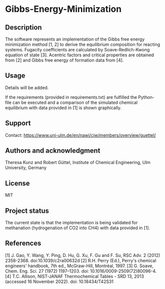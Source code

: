 # Gibbs-Energy-Minimization

## Description
The software represents an implementation of the Gibbs free energy minimization method [1, 2] to derive the equilibrium composition for reacting systems. Fugacity coefficients are calculated by Soave-Redlich-Kwong equation of state [3]. Acentric factors and critical properties are obtained from [2] and Gibbs free energy of formation data from [4].

## Usage
Details will be added.

If the requirements (provided in requirements.txt) are fulfilled the Python-file can be executed and a comparison of the simulated chemical equilibrium with data provided in [1] is shown graphically.

## Support
Contact: https://www.uni-ulm.de/en/nawi/ciw/members/overview/guettel/

## Authors and acknowledgment
Theresa Kunz and Robert Güttel, Institute of Chemical Engineering, Ulm University, Germany

## License
MIT

## Project status
The current state is that the implementation is being validated for methanation (hydrogenation of CO2 into CH4) with data provided in [1]. 

## References
[1] J. Gao, Y. Wang, Y. Ping, D. Hu, G. Xu, F. Gu and F. Su, RSC Adv. 2 (2012) 2358-2368. doi:10.1039/c2ra00632d
[2] R.H. Perry (Ed.), Perry's chemical engineers' handbook, 7th ed., McGraw-Hill, Montréal, 1997.
[3] G. Soave, Chem. Eng. Sci. 27 (1972) 1197–1203. doi: 10.1016/0009-2509(72)80096-4.
[4] T.C. Allison, NIST-JANAF Thermochemical Tables - SRD 13, 2013 (accessed 16 November 2022). doi: 10.18434/T42S31
